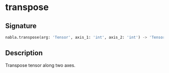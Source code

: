 # transpose

## Signature

```python
nabla.transpose(arg: 'Tensor', axis_1: 'int', axis_2: 'int') -> 'Tensor'
```

## Description

Transpose tensor along two axes.
